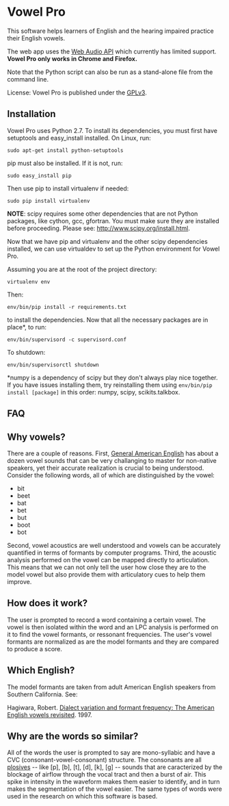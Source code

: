 Vowel Pro
=========

This software helps learners of English and the hearing impaired practice their English vowels.

The web app uses the [Web Audio API](https://developer.mozilla.org/en-US/docs/Web/API/Web_Audio_API) which currently has limited support. **Vowel Pro only works in Chrome and Firefox.**

Note that the Python script can also be run as a stand-alone file from the command line.

License: Vowel Pro is published under the [GPLv3](http://www.gnu.org/copyleft/gpl.html).


Installation
------------

Vowel Pro uses Python 2.7. To install its dependencies, you must first have setuptools and easy_install installed. On Linux, run:

```
sudo apt-get install python-setuptools
```

pip must also be installed. If it is not, run:

```
sudo easy_install pip
```

Then use pip to install virtualenv if needed:

```
sudo pip install virtualenv
```

**NOTE**: scipy requires some other dependencies that are not Python packages, like cython, gcc, gfortran. You must make sure they are installed before proceeding. Please see: http://www.scipy.org/install.html.

Now that we have pip and virtualenv and the other scipy dependencies installed, we can use virtualdev to set up the Python environment for Vowel Pro.

Assuming you are at the root of the project directory:

```
virtualenv env
```

Then:

```
env/bin/pip install -r requirements.txt
```

to install the dependencies. Now that all the necessary packages are in place*, to run:

```
env/bin/supervisord -c supervisord.conf
```

To shutdown:

```
env/bin/supervisorctl shutdown
```

*numpy is a dependency of scipy but they don't always play nice together. If you have issues installing them, try reinstalling them using `env/bin/pip install [package]` in this order: numpy, scipy, scikits.talkbox.


FAQ
---

Why vowels?
-----------

There are a couple of reasons. First, [General American English](http://en.wikipedia.org/wiki/General_American) has about a dozen vowel sounds that can be very challanging to master for non-native speakers, yet their accurate realization is crucial to being understood. Consider the following words, all of which are distinguished by the vowel:

* bit
* beet
* bat
* bet
* but
* boot
* bot

Second, vowel acoustics are well understood and vowels can be accurately quantified in terms of formants by computer programs. Third, the acoustic analysis performed on the vowel can be mapped directly to articulation. This means that we can not only tell the user how close they are to the model vowel but also provide them with articulatory cues to help them improve.

How does it work?
-----------------

The user is prompted to record a word containing a certain vowel. The vowel is then isolated within the word and an LPC analysis is performed on it to find the vowel formants, or ressonant frequencies. The user's vowel formants are normalized as are the model formants and they are compared to produce a score.

Which English?
--------------

The model formants are taken from adult American English speakers from Southern California. See: 

Hagiwara, Robert. [Dialect variation and formant frequency: The American English vowels revisited](http://scitation.aip.org/content/asa/journal/jasa/102/1/10.1121/1.419712). 1997.

Why are the words so similar?
-----------------------------

All of the words the user is prompted to say are mono-syllabic and have a CVC (consonant-vowel-consonant) structure. The consonants are all [plosives](http://en.wikipedia.org/wiki/Stop_consonant) -- like [p], [b], [t], [d], [k], [g] -- sounds that are caracterized by the blockage of airflow through the vocal tract and then a burst of air. This spike in intensity in the waveform makes them easier to identify, and in turn makes the segmentation of the vowel easier. The same types of words were used in the research on which this software is based.
